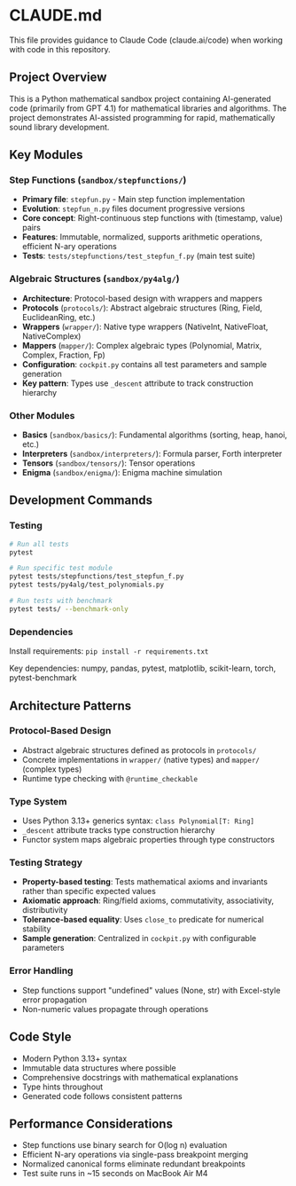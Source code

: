 # CLAUDE.md

This file provides guidance to Claude Code (claude.ai/code) when working with code in this repository.

## Project Overview

This is a Python mathematical sandbox project containing AI-generated code (primarily from GPT 4.1) for mathematical
libraries and algorithms. The project demonstrates AI-assisted programming for rapid, mathematically sound library
development.

## Key Modules

### Step Functions (`sandbox/stepfunctions/`)

- **Primary file**: `stepfun.py` - Main step function implementation
- **Evolution**: `stepfun_n.py` files document progressive versions
- **Core concept**: Right-continuous step functions with (timestamp, value) pairs
- **Features**: Immutable, normalized, supports arithmetic operations, efficient N-ary operations
- **Tests**: `tests/stepfunctions/test_stepfun_f.py` (main test suite)

### Algebraic Structures (`sandbox/py4alg/`)

- **Architecture**: Protocol-based design with wrappers and mappers
- **Protocols** (`protocols/`): Abstract algebraic structures (Ring, Field, EuclideanRing, etc.)
- **Wrappers** (`wrapper/`): Native type wrappers (NativeInt, NativeFloat, NativeComplex)
- **Mappers** (`mapper/`): Complex algebraic types (Polynomial, Matrix, Complex, Fraction, Fp)
- **Configuration**: `cockpit.py` contains all test parameters and sample generation
- **Key pattern**: Types use `_descent` attribute to track construction hierarchy

### Other Modules

- **Basics** (`sandbox/basics/`): Fundamental algorithms (sorting, heap, hanoi, etc.)
- **Interpreters** (`sandbox/interpreters/`): Formula parser, Forth interpreter
- **Tensors** (`sandbox/tensors/`): Tensor operations
- **Enigma** (`sandbox/enigma/`): Enigma machine simulation

## Development Commands

### Testing

```bash
# Run all tests
pytest

# Run specific test module
pytest tests/stepfunctions/test_stepfun_f.py
pytest tests/py4alg/test_polynomials.py

# Run tests with benchmark
pytest tests/ --benchmark-only
```

### Dependencies

Install requirements: `pip install -r requirements.txt`

Key dependencies: numpy, pandas, pytest, matplotlib, scikit-learn, torch, pytest-benchmark

## Architecture Patterns

### Protocol-Based Design

- Abstract algebraic structures defined as protocols in `protocols/`
- Concrete implementations in `wrapper/` (native types) and `mapper/` (complex types)
- Runtime type checking with `@runtime_checkable`

### Type System

- Uses Python 3.13+ generics syntax: `class Polynomial[T: Ring]`
- `_descent` attribute tracks type construction hierarchy
- Functor system maps algebraic properties through type constructors

### Testing Strategy

- **Property-based testing**: Tests mathematical axioms and invariants rather than specific expected values
- **Axiomatic approach**: Ring/field axioms, commutativity, associativity, distributivity
- **Tolerance-based equality**: Uses `close_to` predicate for numerical stability
- **Sample generation**: Centralized in `cockpit.py` with configurable parameters

### Error Handling

- Step functions support "undefined" values (None, str) with Excel-style error propagation
- Non-numeric values propagate through operations

## Code Style

- Modern Python 3.13+ syntax
- Immutable data structures where possible
- Comprehensive docstrings with mathematical explanations
- Type hints throughout
- Generated code follows consistent patterns

## Performance Considerations

- Step functions use binary search for O(log n) evaluation
- Efficient N-ary operations via single-pass breakpoint merging
- Normalized canonical forms eliminate redundant breakpoints
- Test suite runs in ~15 seconds on MacBook Air M4
